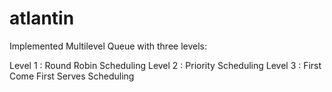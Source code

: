 # atlantin
Implemented Multilevel Queue with three levels:

Level 1 : Round Robin Scheduling
Level 2 : Priority  Scheduling
Level 3 : First Come First Serves Scheduling
